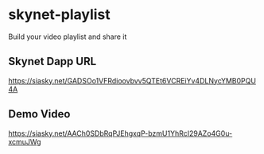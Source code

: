# skynet-playlist
Build your video playlist and share it

## Skynet Dapp URL
https://siasky.net/GADSOo1VFRdioovbvv5QTEt6VCREiYv4DLNycYMB0PQU4A

## Demo Video
https://siasky.net/AACh0SDbRqPJEhgxqP-bzmU1YhRcI29AZo4G0u-xcmuJWg